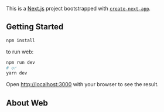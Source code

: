 This is a [Next.js](https://nextjs.org/) project bootstrapped with [`create-next-app`](https://github.com/vercel/next.js/tree/canary/packages/create-next-app).

## Getting Started

```bash
npm install
```
to run web:
```bash
npm run dev
# or
yarn dev
```

Open [http://localhost:3000](http://localhost:3000) with your browser to see the result.

## About Web
